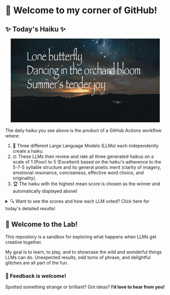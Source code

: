 # 👋 Welcome to my corner of GitHub!

## ✨ Today's Haiku ✨

<p align="center">
  <img src="assets/haiku.gif" alt="Hive Mind - AI Collaboration Concept"/>
</p>

The daily haiku you see above is the product of a GitHub Actions workflow where:

1.  🐝 Three different Large Language Models (LLMs) each independently create a haiku.
2.  ⚖️ These LLMs then review and rate all three generated haikus on a scale of 1 (Poor) to 5 (Excellent) based on the haiku's adherence to the 5-7-5 syllable structure and its general poetic merit (clarity of imagery, emotional resonance, conciseness, effective word choice, and originality).
3.  🏆 The haiku with the highest mean score is chosen as the winner and automatically displayed above!

<details>
<summary>🔍 Want to see the scores and how each LLM voted? Click here for today's detailed results!</summary>

<div id="stats_marker"></div>

| Haiku | Generated By | Rated by `Llama 4 Scout` | Rated by `Llama 3.3` | Rated by `Gemma 2:9B` | Mean Score | Std Dev | Status |
| :---------------------------------------------- | :----------- | :----------------- | :---------------- | :----------------- | :--------- | :--------- | :-------- |
*Lone butterfly<br>Dancing in the orchard bloom<br>Summer's tender joy* | Llama 4 Scout | 4 / 5 | 5 / 5 | 4 / 5| 4.33 | 0.5774 | 🏆 Winner |
*Vibrant marketplace<br>Colors, scents, and sounds abound<br>Joy in every find* | Llama 3.3 | 3 / 5 | 4 / 5 | 5 / 5| 4.0 | 1.0 |  |
*Cool breeze on my face<br>Sun-warmed earth beneath my feet<br>Joy in simple things* | Gemma 2:9B | 3 / 5 | 5 / 5 | 3 / 5| 3.67 | 1.1547 |  |
</details>


## 🧪 Welcome to the Lab!

This repository is a sandbox for exploring what happens when LLMs get creative together. 

My  goal is to learn, to play, and to showcase the wild and wonderful things LLMs can do. Unexpected results, odd turns of phrase, and delightful glitches are all part of the fun.

### 💬 Feedback is welcome!

Spotted something strange or brilliant? Got ideas? **I’d love to hear from you!**